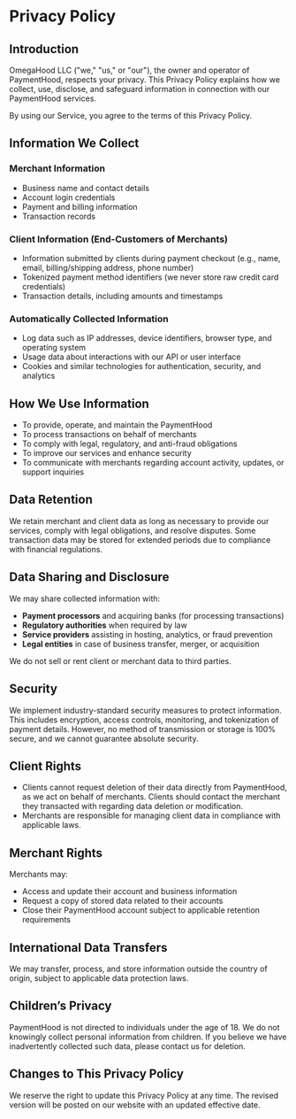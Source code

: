 # **Privacy Policy**

## **Introduction**

OmegaHood LLC ("we," "us," or "our"), the owner and operator of PaymentHood, respects your privacy. This Privacy Policy explains how we collect, use, disclose, and safeguard information in connection with our PaymentHood services.

By using our Service, you agree to the terms of this Privacy Policy.

## **Information We Collect**

### Merchant Information
- Business name and contact details
- Account login credentials
- Payment and billing information
- Transaction records

### Client Information (End-Customers of Merchants)
- Information submitted by clients during payment checkout (e.g., name, email, billing/shipping address, phone number)
- Tokenized payment method identifiers (we never store raw credit card credentials)
- Transaction details, including amounts and timestamps

### Automatically Collected Information
- Log data such as IP addresses, device identifiers, browser type, and operating system
- Usage data about interactions with our API or user interface
- Cookies and similar technologies for authentication, security, and analytics

## **How We Use Information**

- To provide, operate, and maintain the PaymentHood
- To process transactions on behalf of merchants
- To comply with legal, regulatory, and anti-fraud obligations
- To improve our services and enhance security
- To communicate with merchants regarding account activity, updates, or support inquiries

## **Data Retention**

We retain merchant and client data as long as necessary to provide our services, comply with legal obligations, and resolve disputes. Some transaction data may be stored for extended periods due to compliance with financial regulations.

## **Data Sharing and Disclosure**

We may share collected information with:
- **Payment processors** and acquiring banks (for processing transactions)
- **Regulatory authorities** when required by law
- **Service providers** assisting in hosting, analytics, or fraud prevention
- **Legal entities** in case of business transfer, merger, or acquisition

We do not sell or rent client or merchant data to third parties.

## **Security**

We implement industry-standard security measures to protect information. This includes encryption, access controls, monitoring, and tokenization of payment details. However, no method of transmission or storage is 100% secure, and we cannot guarantee absolute security.

## **Client Rights**

- Clients cannot request deletion of their data directly from PaymentHood, as we act on behalf of merchants. Clients should contact the merchant they transacted with regarding data deletion or modification.
- Merchants are responsible for managing client data in compliance with applicable laws.

## **Merchant Rights**

Merchants may:
- Access and update their account and business information
- Request a copy of stored data related to their accounts
- Close their PaymentHood account subject to applicable retention requirements

## **International Data Transfers**

We may transfer, process, and store information outside the country of origin, subject to applicable data protection laws.

## **Children’s Privacy**

PaymentHood is not directed to individuals under the age of 18. We do not knowingly collect personal information from children. If you believe we have inadvertently collected such data, please contact us for deletion.

## **Changes to This Privacy Policy**

We reserve the right to update this Privacy Policy at any time. The revised version will be posted on our website with an updated effective date.
